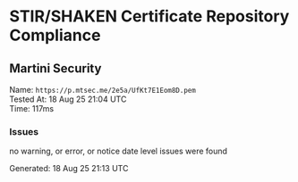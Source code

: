 # STIR/SHAKEN Certificate Repository Compliance

## Martini Security

Name: `https://p.mtsec.me/2e5a/UfKt7E1Eom8D.pem`\
Tested At: 18 Aug 25 21:04 UTC\
Time: 117ms

### Issues

no warning, or error, or notice date level issues were found

Generated: 18 Aug 25 21:13 UTC